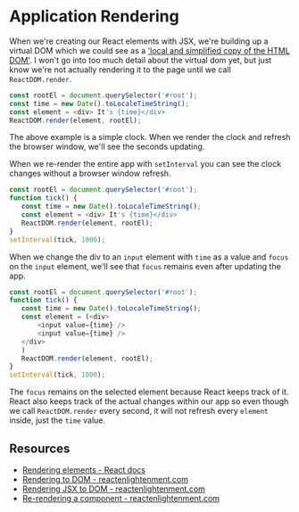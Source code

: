 # Application Rendering

When we're creating our React elements with JSX, we're building up a virtual DOM which we could see as a ['local and simplified copy of the HTML DOM'](http://reactkungfu.com/2015/10/the-difference-between-virtual-dom-and-dom/). I won't go into too much detail about the virtual dom yet, but just know we're not actually rendering it to the page until we call `ReactDOM.render`.

```javascript
const rootEl = document.querySelector('#root');
const time = new Date().toLocaleTimeString();
const element = <div> It's {time}</div>
ReactDOM.render(element, rootEl);
```

The above example is a simple clock. When we render the clock and refresh the browser window, we'll see the seconds updating.

When we re-render the entire app with `setInterval` you can see the clock changes without a browser window refresh.

```javascript
const rootEl = document.querySelector('#root');
function tick() {
   const time = new Date().toLocaleTimeString();
   const element = <div> It's {time}</div>
   ReactDOM.render(element, rootEl);
}
setInterval(tick, 1000);
```

When we change the div to an `input` element with `time` as a value and `focus` on the `input` element, we'll see that `focus` remains even after updating the app.

```javascript
const rootEl = document.querySelector('#root');
function tick() {
   const time = new Date().toLocaleTimeString();
   const element = (<div>
       <input value={time} />
       <input value={time} />
   </div>
   )
   ReactDOM.render(element, rootEl);
}
setInterval(tick, 1000);
```

The `focus` remains on the selected element because React keeps track of it. React also keeps track of the actual changes within our app so even though we call `ReactDOM.render` every second, it will not refresh every `element` inside, just the `time` value.

## Resources

- [Rendering elements - React docs](https://reactjs.org/docs/rendering-elements.html)
- [Rendering to DOM - reactenlightenment.com](https://www.reactenlightenment.com/react-nodes/4.3.html)
- [Rendering JSX to DOM - reactenlightenment.com](https://www.reactenlightenment.com/react-jsx/5.3.html)
- [Re-rendering a component - reactenlightenment.com](https://www.reactenlightenment.com/basic-react-components/6.10.html)